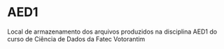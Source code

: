# AED1
Local de armazenamento dos arquivos produzidos na disciplina AED1 do curso de Ciência de Dados da Fatec Votorantim
